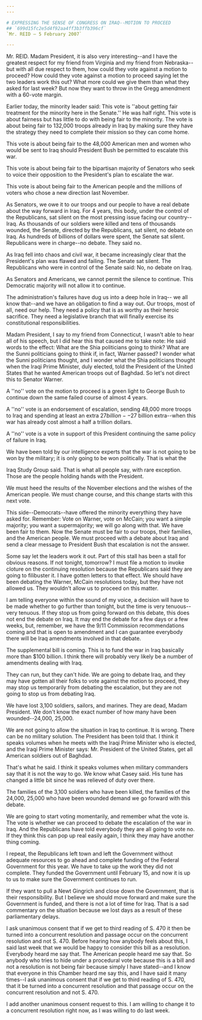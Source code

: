 ```yaml
---
---

# EXPRESSING THE SENSE OF CONGRESS ON IRAQ--MOTION TO PROCEED
## `699d15fc2e5d4f92aa4ff3b3ffb396cf`
`Mr. REID — 5 February 2007`

---
```



Mr. REID. Madam President, it is also very interesting--and I have 
the greatest respect for my friend from Virginia and my friend from 
Nebraska--but with all due respect to them, how could they vote against 
a motion to proceed? How could they vote against a motion to proceed 
saying let the two leaders work this out? What more could we give them 
than what they asked for last week? But now they want to throw in the 
Gregg amendment with a 60-vote margin.

Earlier today, the minority leader said: This vote is ''about getting 
fair treatment for the minority here in the Senate.'' He was half 
right. This vote is about fairness but has little to do with being fair 
to the minority. The vote is about being fair to 132,000 troops already 
in Iraq by making sure they have the strategy they need to complete 
their mission so they can come home.

This vote is about being fair to the 48,000 American men and women 
who would be sent to Iraq should President Bush be permitted to 
escalate this war.

This vote is about being fair to the bipartisan majority of Senators 
who seek to voice their opposition to the President's plan to escalate 
the war.

This vote is about being fair to the American people and the millions 
of voters who chose a new direction last November.

As Senators, we owe it to our troops and our people to have a real 
debate about the way forward in Iraq. For 4 years, this body, under the 
control of the Republicans, sat silent on the most pressing issue 
facing our country--Iraq. As thousands of our soldiers were killed and 
tens of thousands wounded, the Senate, directed by the Republicans, sat 
silent, no debate on Iraq. As hundreds of billions of dollars were 
spent, the Senate sat silent. Republicans were in charge--no debate. 
They said no.

As Iraq fell into chaos and civil war, it became increasingly clear 
that the President's plan was flawed and failing. The Senate sat 
silent. The Republicans who were in control of the Senate said: No, no 
debate on Iraq.

As Senators and Americans, we cannot permit the silence to continue. 
This Democratic majority will not allow it to continue.

The administration's failures have dug us into a deep hole in Iraq--
we all know that--and we have an obligation to find a way out. Our 
troops, most of all, need our help. They need a policy that is as 
worthy as their heroic sacrifice. They need a legislative branch that 
will finally exercise its constitutional responsibilities.

Madam President, I say to my friend from Connecticut, I wasn't able 
to hear all of his speech, but I did hear this that caused me to take 
note: He said words to the effect: What are the Shia politicians going 
to think? What are the Sunni politicians going to think if, in fact, 
Warner passed? I wonder what the Sunni politicians thought, and I 
wonder what the Shia politicians thought when the Iraqi Prime Minister, 
duly elected, told the President of the United States that he wanted 
American troops out of Baghdad. So let's not direct this to Senator 
Warner.

A ''no'' vote on the motion to proceed is a green light to George 
Bush to continue down the same failed course of almost 4 years.

A ''no'' vote is an endorsement of escalation, sending 48,000 more 
troops to Iraq and spending at least an extra $27 billion--$27 billion 
extra--when this war has already cost almost a half a trillion dollars.


A ''no'' vote is a vote in support of this President continuing the 
same policy of failure in Iraq.

We have been told by our intelligence experts that the war is not 
going to be won by the military; it is only going to be won 
politically. That is what the


Iraq Study Group said. That is what all people say, with rare 
exception. Those are the people holding hands with the President.

We must heed the results of the November elections and the wishes of 
the American people. We must change course, and this change starts with 
this next vote.

This side--Democrats--have offered the minority everything they have 
asked for. Remember: Vote on Warner, vote on McCain; you want a simple 
majority; you want a supermajority; we will go along with that. We have 
been fair to them. Now the Senate must be fair to our troops, their 
families, and the American people. We must proceed with a debate about 
Iraq and send a clear message to President Bush that escalation is not 
the answer.

Some say let the leaders work it out. Part of this stall has been a 
stall for obvious reasons. If not tonight, tomorrow? I must file a 
motion to invoke cloture on the continuing resolution because the 
Republicans said they are going to filibuster it. I have gotten letters 
to that effect. We should have been debating the Warner, McCain 
resolutions today, but they have not allowed us. They wouldn't allow us 
to proceed on this matter.

I am telling everyone within the sound of my voice, a decision will 
have to be made whether to go further than tonight, but the time is 
very tenuous--very tenuous. If they stop us from going forward on this 
debate, this does not end the debate on Iraq. It may end the debate for 
a few days or a few weeks, but, remember, we have the 9/11 Commission 
recommendations coming and that is open to amendment and I can 
guarantee everybody there will be Iraq amendments involved in that 
debate.

The supplemental bill is coming. This is to fund the war in Iraq 
basically more than $100 billion. I think there will probably very 
likely be a number of amendments dealing with Iraq.

They can run, but they can't hide. We are going to debate Iraq, and 
they may have gotten all their folks to vote against the motion to 
proceed, they may stop us temporarily from debating the escalation, but 
they are not going to stop us from debating Iraq.

We have lost 3,100 soldiers, sailors, and marines. They are dead, 
Madam President. We don't know the exact number of how many have been 
wounded--24,000, 25,000.

We are not going to allow the situation in Iraq to continue. It is 
wrong. There can be no military solution. The President has been told 
that. I think it speaks volumes when he meets with the Iraqi Prime 
Minister who is elected, and the Iraqi Prime Minister says: Mr. 
President of the United States, get all American soldiers out of 
Baghdad.

That's what he said. I think it speaks volumes when military 
commanders say that it is not the way to go. We know what Casey said. 
His tune has changed a little bit since he was relieved of duty over 
there.

The families of the 3,100 soldiers who have been killed, the families 
of the 24,000, 25,000 who have been wounded demand we go forward with 
this debate.

We are going to start voting momentarily, and remember what the vote 
is. The vote is whether we can proceed to debate the escalation of the 
war in Iraq. And the Republicans have told everybody they are all going 
to vote no. If they think this can pop up real easily again, I think 
they may have another thing coming.

I repeat, the Republicans left town and left the Government without 
adequate resources to go ahead and complete funding of the Federal 
Government for this year. We have to take up the work they did not 
complete. They funded the Government until February 15, and now it is 
up to us to make sure the Government continues to run.

If they want to pull a Newt Gingrich and close down the Government, 
that is their responsibility. But I believe we should move forward and 
make sure the Government is funded, and there is not a lot of time for 
Iraq. That is a sad commentary on the situation because we lost days as 
a result of these parliamentary delays.

I ask unanimous consent that if we get to third reading of S. 470 it 
then be turned into a concurrent resolution and passage occur on the 
concurrent resolution and not S. 470. Before hearing how anybody feels 
about this, I said last week that we would be happy to consider this 
bill as a resolution. Everybody heard me say that. The American people 
heard me say that. So anybody who tries to hide under a procedural vote 
because this is a bill and not a resolution is not being fair because 
simply I have stated--and I know that everyone in this Chamber heard me 
say this, and I have said it many times--I ask unanimous consent that 
if we get to third reading of S. 470, that it be turned into a 
concurrent resolution and that passage occur on the concurrent 
resolution and not S. 470.

I add another unanimous consent request to this. I am willing to 
change it to a concurrent resolution right now, as I was willing to do 
last week.